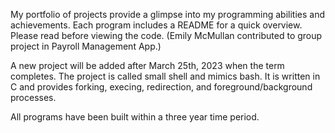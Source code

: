 My portfolio of projects provide a glimpse into my programming abilities and achievements. Each program includes a README for a quick overview. Please read before viewing the code. (Emily McMullan contributed to group project in Payroll Management App.)

A new project will be added after March 25th, 2023 when the term completes. The project is called small shell and mimics bash. It is written in C and provides forking, execing, redirection, and foreground/background processes. 

All programs have been built within a three year time period.
